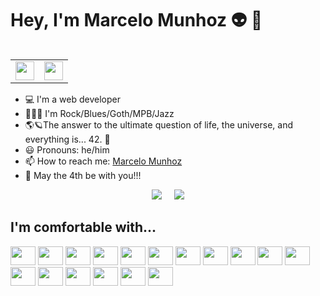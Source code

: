 # Hey, I'm Marcelo Munhoz 👽 :metal:

<table align="right" border="0">
  <tr>
    <td><a href="https://www.corinthians.com.br" target="_blank"><img src="https://upload.wikimedia.org/wikipedia/commons/thumb/c/c9/Escudo_sc_corinthians.png/330px-Escudo_sc_corinthians.png" width="30"></a></td>
    <td><a href="https://www.realmadrid.com" target="_blank"><img src="https://upload.wikimedia.org/wikipedia/sco/5/56/Real_Madrid_CF.svg" width="30" /></a></td>
  </tr>
</table>

- :computer: I'm a web developer
- 🎸🎷🎵 I'm Rock/Blues/Goth/MPB/Jazz
- 🌎🪐The answer to the ultimate question of life, the universe, and everything is... 42. 🚀
- :smiley: Pronouns: he/him
- :mailbox: How to reach me: [Marcelo Munhoz](https://marcelomunhoz.com)
- 👋 May the 4th be with you!!!

<p align="center">
  <img src="https://github-readme-stats.vercel.app/api?username=MarcMunhoz&show_icons=true&theme=shadow_red&cache_seconds=10" />
  &nbsp;&nbsp;&nbsp;
  <img src="https://github-readme-stats.vercel.app/api/top-langs/?username=MarcMunhoz&layout=compact&theme=shadow_red" />
</p>

## I'm comfortable with...

<section>
  <a href="https://www.w3.org/Style/CSS" target="_blank" title="CSS3" rel="noopener noreferrer"><img src="https://cdn.jsdelivr.net/gh/devicons/devicon/icons/css3/css3-original.svg" height="30" width="40" /></a>
  <a href="https://www.docker.com" target="_blank" title="Docker" rel="noopener noreferrer"><img src="https://cdn.jsdelivr.net/gh/devicons/devicon/icons/docker/docker-original.svg" height="30" width="40" /></a>
  <a href="https://www.gimp.org" target="_blank" title="GIMP" rel="noopener noreferrer"><img src="https://cdn.jsdelivr.net/gh/devicons/devicon/icons/gimp/gimp-original.svg" height="30" width="40" /></a>
  <a href="https://www.linux.org" target="_blank" title="GNU/Linux" rel="noopener noreferrer"><img src="https://cdn.jsdelivr.net/gh/devicons/devicon/icons/linux/linux-original.svg" height="30" width="40" /></a>
  <a href="https://git-scm.com" target="_blank" title="Git" rel="noopener noreferrer"><img src="https://cdn.jsdelivr.net/gh/devicons/devicon/icons/git/git-original.svg" height="30" width="40" /></a>
  <a href="https://html.spec.whatwg.org" target="_blank" title="HTML5" rel="noopener noreferrer"><img src="https://cdn.jsdelivr.net/gh/devicons/devicon/icons/html5/html5-original.svg" height="30" width="40" /></a>
  <a href="https://developer.mozilla.org/en-US/docs/Web/JavaScript" target="_blank" title="JavaScript" rel="noopener noreferrer"><img src="https://cdn.jsdelivr.net/gh/devicons/devicon/icons/javascript/javascript-original.svg" height="30" width="40" /></a>
  <a href="https://lesscss.org" target="_blank" title="Less" rel="noopener noreferrer"><img src="https://cdn.jsdelivr.net/gh/devicons/devicon/icons/less/less-plain-wordmark.svg" height="30" width="40" /></a>
  <a href="https://www.markdownguide.org" target="_blank" title="Markdown" rel="noopener noreferrer"><img src="https://cdn.jsdelivr.net/gh/devicons/devicon/icons/markdown/markdown-original.svg" height="30" width="40" /></a>
  <a href="https://www.netlify.com" target="_blank" title="Netlify" rel="noopener noreferrer"><img src="https://cdn.jsdelivr.net/gh/devicons/devicon/icons/netlify/netlify-original.svg" height="30" width="40" /></a>
  <a href="https://nodejs.org" target="_blank" title="Node.js" rel="noopener noreferrer"><img src="https://cdn.jsdelivr.net/gh/devicons/devicon/icons/nodejs/nodejs-original.svg" height="30" width="40" /></a>
  <a href="https://nuxt.com" target="_blank" title="Nuxt" rel="noopener noreferrer"><img src="https://cdn.jsdelivr.net/gh/devicons/devicon/icons/nuxtjs/nuxtjs-original.svg" height="30" width="40" /></a>
  <a href="https://sass-lang.com" target="_blank" title="Sass" rel="noopener noreferrer"><img src="https://cdn.jsdelivr.net/gh/devicons/devicon/icons/sass/sass-original.svg" height="30" width="40" /></a>
  <a href="https://tailwindcss.com" target="_blank" title="Tailwind CSS" rel="noopener noreferrer"><img src="https://cdn.jsdelivr.net/gh/devicons/devicon/icons/tailwindcss/tailwindcss-original.svg" height="30" width="40" /></a>
  <a href="https://vuejs.org" target="_blank" title="Vue.js" rel="noopener noreferrer"><img src="https://cdn.jsdelivr.net/gh/devicons/devicon/icons/vuejs/vuejs-original-wordmark.svg" height="30" width="40" /></a>
  <a href="https://wordpress.com" target="_blank" title="WordPress" rel="noopener noreferrer"><img src="https://cdn.jsdelivr.net/gh/devicons/devicon/icons/wordpress/wordpress-original.svg" height="30" width="40" /></a>
  <a href="https://yarnpkg.com" target="_blank" title="Yarn" rel="noopener noreferrer"><img src="https://cdn.jsdelivr.net/gh/devicons/devicon/icons/yarn/yarn-original.svg" height="30" width="40" /></a>
</section>
